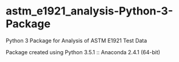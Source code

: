 # astm_e1921_analysis-Python-3-Package
Python 3 Package for Analysis of ASTM E1921 Test Data

Package created using Python 3.5.1 :: Anaconda 2.4.1 (64-bit)
